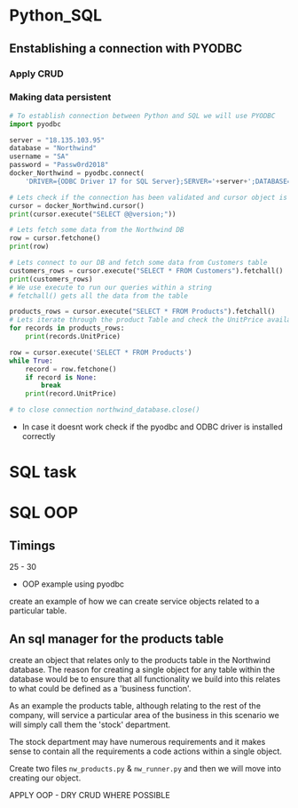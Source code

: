 # Python_SQL

## Enstablishing a connection with PYODBC

### Apply CRUD

### Making data persistent

```python
# To establish connection between Python and SQL we will use PYODBC
import pyodbc

server = "18.135.103.95"
database = "Northwind"
username = "SA"
password = "Passw0rd2018"
docker_Northwind = pyodbc.connect(
    'DRIVER={ODBC Driver 17 for SQL Server};SERVER='+server+';DATABASE='+database+';UID='+username+';PWD=' + password)

# Lets check if the connection has been validated and cursor object is created
cursor = docker_Northwind.cursor()
print(cursor.execute("SELECT @@version;"))

# Lets fetch some data from the Northwind DB
row = cursor.fetchone()
print(row)

# Lets connect to our DB and fetch some data from Customers table
customers_rows = cursor.execute("SELECT * FROM Customers").fetchall()
print(customers_rows)
# We use execute to run our queries within a string
# fetchall() gets all the data from the table

products_rows = cursor.execute("SELECT * FROM Products").fetchall()
# Lets iterate through the product Table and check the UnitPrice available
for records in products_rows:
    print(records.UnitPrice)

row = cursor.execute('SELECT * FROM Products')
while True:
    record = row.fetchone()
    if record is None:
        break
    print(record.UnitPrice)

# to close connection northwind_database.close()
```
 - In case it doesnt work check if the pyodbc and ODBC driver is installed correctly
# SQL task

# SQL OOP

## Timings

25 - 30

- OOP example using pyodbc

create an example of how we can create service objects related to a particular table.

## An sql manager for the products table

create an object that relates only to the products table in the Northwind database. The reason for creating a single object for any table within the database would be to ensure that all functionality we build into this relates to what could be defined as a 'business function'.

As an example the products table, although relating to the rest of the company, will service a particular area of the business in this scenario we will simply call them the 'stock' department.

The stock department may have numerous requirements and it makes sense to contain all the requirements a code actions within a single object.

Create two files `nw_products.py` & `nw_runner.py` and then we will move into creating our object.

APPLY OOP - DRY CRUD WHERE POSSIBLE

